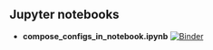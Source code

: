 ## Jupyter notebooks

- **compose_configs_in_notebook.ipynb** [![Binder](https://mybinder.org/badge_logo.svg)](https://mybinder.org/v2/gh/facebookresearch/hydra/master?filepath=examples%2Fjupyter_notebooks%2Fcompose_configs_in_notebook.ipynb)

